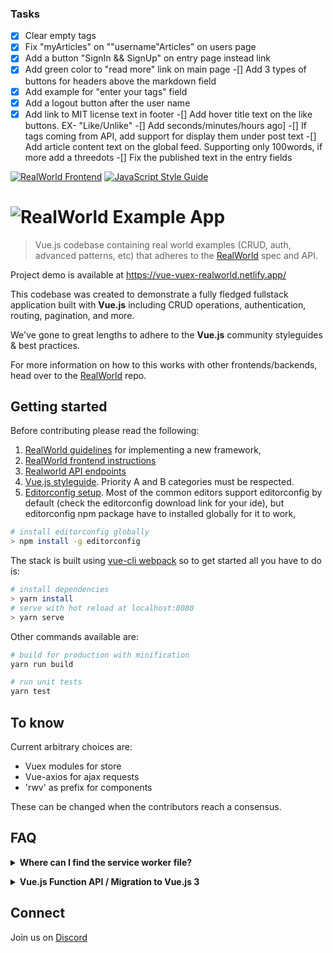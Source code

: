 ### Tasks
-[x] Clear empty tags
-[x] Fix "myArticles" on ""username"Articles" on users page
-[x] Add a button "SignIn && SignUp" on entry page instead link
-[x] Add green color to "read more" link on main page
-[] Add 3 types of buttons for headers above the markdown field
-[x] Add example for "enter your tags" field
-[x] Add a logout button after the user name
-[x] Add link to MIT license text in footer
-[] Add hover title text on the like buttons. EX- "Like/Unlike"
-[] Add seconds/minutes/hours ago]
-[] If tags coming from API, add support for display them under post text
-[] Add article content text on the global feed. Supporting only 100words, if more add a threedots
-[] Fix the published text in the entry fields

[![RealWorld Frontend](https://img.shields.io/badge/realworld-frontend-%23783578.svg)](http://realworld.io)
[![JavaScript Style Guide](https://img.shields.io/badge/code_style-standard-brightgreen.svg)](https://standardjs.com)

# ![RealWorld Example App](./static/rwv-logo.png)

> Vue.js codebase containing real world examples (CRUD, auth, advanced patterns, etc) that adheres to the [RealWorld](https://github.com/gothinkster/realworld) spec and API.

Project demo is available at https://vue-vuex-realworld.netlify.app/

This codebase was created to demonstrate a fully fledged fullstack application built with **Vue.js** including CRUD operations, authentication, routing, pagination, and more.

We've gone to great lengths to adhere to the **Vue.js** community styleguides & best practices.

For more information on how to this works with other frontends/backends, head over to the [RealWorld](https://github.com/gothinkster/realworld) repo.

## Getting started

Before contributing please read the following:

1. [RealWorld guidelines](https://github.com/gothinkster/realworld/tree/master/spec) for implementing a new framework,
2. [RealWorld frontend instructions](https://github.com/gothinkster/realworld-starter-kit/blob/master/FRONTEND_INSTRUCTIONS.md)
3. [Realworld API endpoints](https://github.com/gothinkster/realworld/tree/master/api)
4. [Vue.js styleguide](https://vuejs.org/v2/style-guide/index.html). Priority A and B categories must be respected.
5. [Editorconfig setup](https://editorconfig.org/#download). Most of the common editors support editorconfig by default (check the editorconfig download link for your ide), but editorconfig npm package have to installed globally for it to work,

```bash
# install editorconfig globally
> npm install -g editorconfig
```

The stack is built using [vue-cli webpack](https://github.com/vuejs-templates/webpack) so to get started all you have to do is:

``` bash
# install dependencies
> yarn install
# serve with hot reload at localhost:8080
> yarn serve
```

Other commands available are:

``` bash
# build for production with minification
yarn run build

# run unit tests
yarn test
```

## To know

Current arbitrary choices are:

- Vuex modules for store
- Vue-axios for ajax requests
- 'rwv' as prefix for components

These can be changed when the contributors reach a consensus.

## FAQ

<p><details>
  <summary><b>Where can I find the service worker file?</b></summary>

  The service worker file is generated automatically. The implementation can be found under [`src/registerServiceWorker.js`](https://github.com/gothinkster/vue-realworld-example-app/blob/eeaeb34fa440d00cd400545301ea203bd2a59284/src/registerServiceWorker.js). You can find the dependencies implementation in this repo: [yyx990803/register-service-worker](https://github.com/yyx990803/register-service-worker#readme).

  Also, Google provided a good documentation on how to register a service worker: https://developers.google.com/web/fundamentals/primers/service-workers/registration
</details></p>

<p><details>
  <summary><b>Vue.js Function API / Migration to Vue.js 3</b></summary>

  Related resources:

  - [Vue.js Function API RFC](https://github.com/vuejs/rfcs/blob/function-apis/active-rfcs/0000-function-api.md)
  - [`vue-function-api` plugin](https://github.com/vuejs/vue-function-api)

  Vue.js 3 will likely introduce breaking changes on how Vue.js applications will look like. For example, the Vue.js Function API might be introduced. This would cause a lot of our components to change in the overall structure. The changes would be minimal though. With the `vue-function-api` plugin, these changes could be applied already. The problem is that multiple integrations are not working with the plugin. There are intentions to make this work, but for the time being, we should rather focus on different areas. If you still want to be experimental with it, we are happy to get a Pull Request with some experimental feature implementations.
</details></p>

## Connect

Join us on [Discord](https://discord.gg/NE2jNmg)
